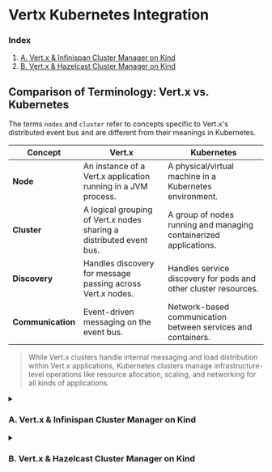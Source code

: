 # Vertx Kubernetes Integration 

### Index 
1. [A. Vert.x & Infinispan Cluster Manager on Kind](#a-vertx--infinispan-cluster-manager-on-kind)
2. [B. Vert.x & Hazelcast Cluster Manager on Kind](#b-vertx--hazelcast-cluster-manager-on-kind)

## Comparison of Terminology: Vert.x vs. Kubernetes 

The terms `nodes` and `cluster` refer to concepts specific to Vert.x's distributed event bus and are different from their meanings in Kubernetes.

| **Concept**       | **Vert.x**                                                                 | **Kubernetes**                                                    |
|--------------------|---------------------------------------------------------------------------|-------------------------------------------------------------------|
| **Node**           | An instance of a Vert.x application running in a JVM process.            | A physical/virtual machine in a Kubernetes environment.           |
| **Cluster**        | A logical grouping of Vert.x nodes sharing a distributed event bus.      | A group of nodes running and managing containerized applications. |
| **Discovery**      | Handles discovery for message passing across Vert.x nodes.              | Handles service discovery for pods and other cluster resources.   |
| **Communication**  | Event-driven messaging on the event bus.                                | Network-based communication between services and containers.      |
> While Vert.x clusters handle internal messaging and load distribution within Vert.x applications, Kubernetes clusters manage infrastructure-level operations like resource allocation, scaling, and networking for all kinds of applications.

<details><summary><h3>A. Vert.x & Infinispan Cluster Manager on Kind</h3></summary>

### 1. Create a Kind Cluster

```bash
cynicdog@cynicdogui-Mac ~ % kind create --name=vertx 
```

### 2. Apply Kubernetes Resources on the Kind Cluster 

Place the resource files in the `k8s` directory of this project repository on the control plane before running the following command.
```bash
root@vertx-control-plane:/# kubectl apply -f ./k8s/*.yml
```

If pods fail to start with messages like `Vert.x Infinispan getting "failed sending discovery request to /228.6.7.8`, enable multicast with:

```bash
sudo route add -net 224.0.0.0/5 127.0.0.1
```

### 3. Port Forward the Service to Local Machine

Run the command below in a separate terminal to forward the service port from the cluster to your local machine.
```bash
cynicdog@cynicdogui-Mac ~ % kubectl port-forward service/frontend 8080:80 
```

### 4. Test EventBus Communication from Pod to Pod with `/hello` Endpoint on the Frontend Service 
```
cynicdog@cynicdogui-Mac ~ % http :8080/hello name=="Vert.x Clustering"
HTTP/1.1 200 OK
content-length: 64

Hello Vert.x Clustering from backend-deployment-79b4c7864d-m8th5
```

[👆 back to index](#index)

</details>

<details><summary><h3>B. Vert.x & Hazelcast Cluster Manager on Kind</h3></summary>

[👆 back to index](#index)

</details>
